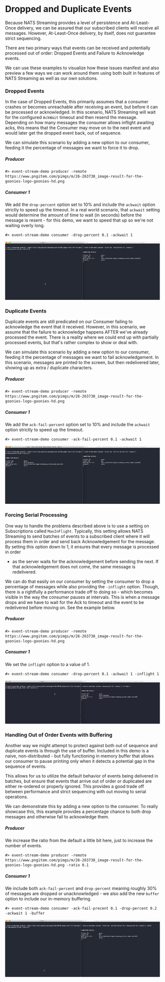 # Dropped and Duplicate Events

Because NATS Streaming provides a level of persistence and At-Least-Once delivery, we can be assured that our subscribed
clients will receive all messages. However, At-Least-Once delivery, by itself, does not guarantee strict sequencing.

There are two primary ways that events can be received and potentially processed out of order: Dropped Events and Failure to Acknowledge events.

We can use these examples to visualize how these issues manifest and also preview a few ways we can work around them
using both built in features of NATS Streaming as well as our own solutions.

### Dropped Events

In the case of Dropped Events, this primarily assumes that a consumer crashes or becomes unreachable after receiving an 
event, but before it can be processed or acknowledged. In this scenario, NATS Streaming will wait for the configured
`AckWait` timeout and then resend the message. Depending on how many messages the consumer allows inflight awaiting acks,
this means that the Consumer may move on to the next event and would later get the dropped event back, out of sequence.

We can simulate this scenario by adding a new option to our consumer, feeding it the percentage of messages we want to 
force it to drop.

##### Producer
```
#> event-stream-demo producer -remote https://www.pngitem.com/pimgs/m/26-263738_image-result-for-the-goonies-logo-goonies-hd.png
```

##### Consumer 1

We add the `drop-percent` option set to 10% and include the `ackwait` option strictly to speed up the timeout. 
In a real world scenario, that `ackwait` setting would determine the amount of time to wait (in seconds)
before the message is resent - for this demo, we want to speed that up so we're not waiting overly long.

```
#> event-stream-demo consumer -drop-percent 0.1 -ackwait 1
```

![dropped messages example](images/dropped-messages.gif "Dropped Messages Example")

### Duplicate Events

Duplicate events are still predicated on our Consumer failing to acknowledge the event that it received. However, in this
scenario, we assume that the failure to acknowledge happens AFTER we've already processed the event. There is a reality
where we could end up with partially processed events, but that's rather complex to show or deal with. 

We can simulate this scenario by adding a new option to our consumer, feeding it the percentage of messages we want to 
fail acknowledgement. In this scenario, messages are printed to the screen, but then redelivered later, showing up
as extra / duplicate characters.

##### Producer
```
#> event-stream-demo producer -remote https://www.pngitem.com/pimgs/m/26-263738_image-result-for-the-goonies-logo-goonies-hd.png
```

##### Consumer 1

We add the `ack-fail-percent` option set to 10% and include the `ackwait` option strictly to speed up the timeout. 

```
#> event-stream-demo consumer -ack-fail-percent 0.1 -ackwait 1
```

![duplicate messages example](images/failed-acks.gif "Duplicate Messages Example")

### Forcing Serial Processing

One way to handle the problems described above is to use a setting on Subscriptions called `MaxInFlight`. Typically, this 
setting allows NATS Streaming to send batches of events to a subscribed client where it will process them in order and send
back Acknowledgement for the message.  By setting this option down to 1, it ensures that every message is processed in order
- as the server waits for the acknowledgement before sending the next.  If that acknowledgement does not come, the same
message is redelivered.

We can do that easily on our consumer by setting the consumer to drop a percentage of messages while also providing the 
`-inflight` option. Though, there is a rightfully a performance trade off to doing so - which becomes visible in the way
the consumer pauses at intervals. This is when a message drops and we have to wait for the Ack to timeout and the event
to be redelivered before moving on. See the example below.

##### Producer
```
#> event-stream-demo producer -remote https://www.pngitem.com/pimgs/m/26-263738_image-result-for-the-goonies-logo-goonies-hd.png
```

##### Consumer 1

We set the `inflight` option to a value of 1. 

```
#> event-stream-demo consumer -drop-percent 0.1 -ackwait 1 -inflight 1
```

![subscription 1 inflight example](images/sub-1-inflight.gif "Subscriber - Single Inflight Message Example")

### Handling Out of Order Events with Buffering

Another way we might attempt to protect against both out of sequence and duplicate events is through the use
of buffer. Included in this demo is a naive, non-distributed - but fully functioning in memory buffer that
allows our consumer to pause printing only when it detects a potential gap in the sequence of events.

This allows for us to utilize the default behavior of events being delivered in batches, but ensure that events that arrive
out of order or duplicated are either re-ordered or properly ignored. This provides a good trade off between performance
and strict sequencing with out moving to serial operations.

We can demonstrate this by adding a new option to the consumer. To really showcase this, this example provides a 
percentage chance to both drop messages and otherwise fail to acknowledge them. 

##### Producer
We increase the ratio from the default a little bit here, just to increase the number of events.
```
#> event-stream-demo producer -remote https://www.pngitem.com/pimgs/m/26-263738_image-result-for-the-goonies-logo-goonies-hd.png -ratio 0.1
```

##### Consumer 1

We include both `ack-fail-percent` and `drop-percent` meaning roughly 30% of messages are dropped or unacknowledged - we
also add the new `buffer` option to include our in-memory buffering. 

```
#> event-stream-demo consumer -ack-fail-precent 0.1 -drop-percent 0.2 -ackwait 1 -buffer
```

![buffering example](images/buffer.gif "Subscriber - Buffering Example")